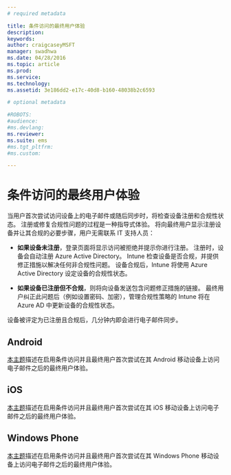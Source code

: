 ```yaml
---
# required metadata

title: 条件访问的最终用户体验
description:
keywords:
author: craigcaseyMSFT
manager: swadhwa
ms.date: 04/28/2016
ms.topic: article
ms.prod:
ms.service:
ms.technology:
ms.assetid: 3e186dd2-e17c-40d8-b160-48038b2c6593

# optional metadata

#ROBOTS:
#audience:
#ms.devlang:
ms.reviewer: 
ms.suite: ems
#ms.tgt_pltfrm:
#ms.custom:

---
```


# 条件访问的最终用户体验
当用户首次尝试访问设备上的电子邮件或随后同步时，将检查设备注册和合规性状态。 注册或修复合规性问题的过程是一种指导式体验。 将向最终用户显示注册设备并让其合规的必要步骤，用户无需联系 IT 支持人员：

-   **如果设备未注册**，登录页面将显示访问被拒绝并提示你进行注册。 注册时，设备会自动注册 Azure Active Directory。 Intune 检查设备是否合规，并提供修正措施以解决任何非合规性问题。 设备合规后，Intune 将使用 Azure Active Directory 设定设备的合规性状态。

-   **如果设备已注册但不合规**，则将向设备发送包含问题修正措施的链接。 最终用户纠正此问题后（例如设置密码、加密），管理合规性策略的 Intune 将在 Azure AD 中更新设备的合规性状态。

设备被评定为已注册且合规后，几分钟内即会进行电子邮件同步。

## Android

[本主题](../Solutions/end-user-experience-conditional-access-android.md)描述在启用条件访问并且最终用户首次尝试在其 Android 移动设备上访问电子邮件之后的最终用户体验。

## iOS

[本主题](../Solutions/end-user-experience-conditional-access-ios.md)描述在启用条件访问并且最终用户首次尝试在其 iOS 移动设备上访问电子邮件之后的最终用户体验。

## Windows Phone

[本主题](../Solutions/end-user-experience-conditional-access-winphone.md)描述在启用条件访问并且最终用户首次尝试在其 Windows Phone 移动设备上访问电子邮件之后的最终用户体验。


<!--HONumber=Apr16_HO2-->


